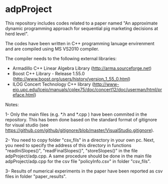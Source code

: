 # adpProject
This repository includes codes related to a paper named "An approximate dynamic programming approach for sequential pig marketing decisions at herd level". 

The codes have been written in C++ programming lanuage envirenment and are compiled using MS VS2010 compiler. 

The compiler needs to the following external libraries: 
- Armadillo C++ Linear Algebra Library (http://arma.sourceforge.net)
- Boost C++ Library - Release 1.55.0 (http://www.boost.org/users/history/version_1_55_0.html)
- ILOG Concert Technology C++ library (http://www-eio.upc.edu/lceio/manuals/cplex75/doc/concert12/doc/userman/html/preface.html)

Notes: 

1- Only the main files (e.g. *.h and *.cpp ) have been commited in the repository. This has been done based on the standard format of gitignore for visual studio (see https://github.com/github/gitignore/blob/master/VisualStudio.gitignore).

2- You need to copy folder "csv_fils" in a directory in your own pc. Next, you need to specify the address of this directory in functions "readIniSlopes()", "readFinalSlopes()", "storeSlopes()"  in the file adpProject/adp.cpp. 
A same procedure should be done in the main file adpProject/adp.cpp for the csv file "policyInfo.csv" in folder "csv_fils". 

3- Results of numerical experiments in the paper have been reported as csv files in folder "paper_results".
